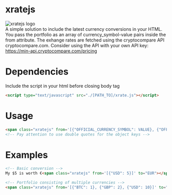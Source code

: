# xratejs
![xratejs logo](https://i.ibb.co/C1wVJ8h/xratejs-logo-white.png)  
A simple solution to include the latest currency conversions in your HTML.
You pass the portfolio as an array of currency_symbol-value pairs inside the from attribute.
The exhange rates are fetched using the cryptocompare API cryptocompare.com.
Consider using the API with your own API key: https://min-api.cryptocompare.com/pricing 

# Dependencies
Include the script in your html before closing body tag
```html
<script type="text/javascript" src="./[PATH_TO]/xrate.js"></script>
```

# Usage
```html
<span class="xratejs" from='[{"OFFICIAL_CURRENCY_SYMBOL": VALUE}, {"OFFICIAL_CURRENCY_SYMBOL": VALUE}, {...}]' to="OFFICIAL_CURRENCY_SYMBOL"></span>
<!-- Pay attention to use double quotes for the object keys -->
```
# Examples
```html
<!-- Basic conversion -->
My $5 is worth €<span class="xratejs" from='[{"USD": 5}]' to="EUR"></span>

<!-- Portfolio consisting of multiple currencies -->
<span class="xratejs" from='[{"BTC": 1}, {"GBP": 2}, {"USD": 10}]' to="EUR"></span>

```
